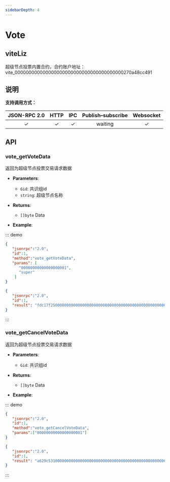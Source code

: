 ```yaml
---
sidebarDepth: 4
---
```


# Vote
## viteLiz
超级节点投票内置合约，合约账户地址：vite_000000000000000000000000000000000000000270a48cc491

## 说明

**支持调用方式：**

|  JSON-RPC 2.0  | HTTP | IPC |Publish–subscribe |Websocket |
|:------------:|:-----------:|:-----:|:-----:|:-----:|
| &#x2713;|  &#x2713; |  &#x2713; |waiting| &#x2713; |

## API

### vote_getVoteData
返回为超级节点投票交易请求数据

- **Parameters**: 

  * `Gid`: 共识组id
  * `string`: 超级节点名称

- **Returns**: 
	- `[]byte` Data

- **Example**:


::: demo


```json tab:Request
{  
   "jsonrpc":"2.0",
   "id":1,
   "method":"vote_getVoteData",
   "params": [
      "00000000000000000001", 
      "super"
    ]
}
```

```json tab:Response
{  
   "jsonrpc":"2.0",
   "id":1,
   "result": "fdc17f250000000000000000000000000000000000000000000000000000000000000001000000000000000000000000000000000000000000000000000000000000004000000000000000000000000000000000000000000000000000000000000000057375706572000000000000000000000000000000000000000000000000000000"
}
```
:::

### vote_getCancelVoteData
返回为超级节点投票交易请求数据

- **Parameters**: 

  * `Gid`: 共识组id

- **Returns**: 
	- `[]byte` Data

- **Example**:


::: demo


```json tab:Request
{  
   "jsonrpc":"2.0",
   "id":1,
   "method":"vote_getCancelVoteData",
   "params":["00000000000000000001"]
}
```

```json tab:Response
{  
   "jsonrpc":"2.0",
   "id":1,
   "result": "a629c5310000000000000000000000000000000000000000000000000000000000000001"
}
```
:::
